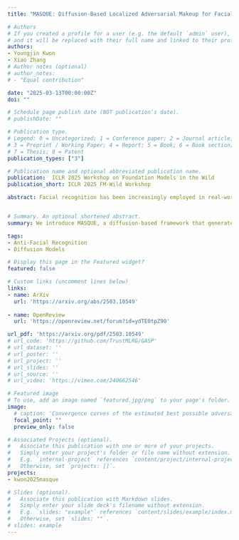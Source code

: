 ```yaml
---
title: "MASQUE: Diffusion-Based Localized Adversarial Makeup for Facial Privacy"

# Authors
# If you created a profile for a user (e.g. the default `admin` user), write the username (folder name) here 
# and it will be replaced with their full name and linked to their profile.
authors:
- Youngjin Kwon
- Xiao Zhang
# Author notes (optional)
# author_notes:
# - "Equal contribution"

date: "2025-03-13T00:00:00Z"
doi: ""

# Schedule page publish date (NOT publication's date).
# publishDate: ""

# Publication type.
# Legend: 0 = Uncategorized; 1 = Conference paper; 2 = Journal article;
# 3 = Preprint / Working Paper; 4 = Report; 5 = Book; 6 = Book section;
# 7 = Thesis; 8 = Patent
publication_types: ["3"]

# Publication name and optional abbreviated publication name.
publication:  ICLR 2025 Workshop on Foundation Models in the Wild
publication_short: ICLR 2025 FM-Wild Workshop

abstract: Facial recognition has been increasingly employed in real-world applications, raising serious privacy concerns over mass surveillance and unauthorized tracking. Existing anti-facial recognition methods perturb face images using generative models to protect privacy but often introduce global artifacts, depend on reference image prompts, or require target identity, compromising both visual quality and anonymity. To address the above limitations, we introduce MASQUE, a diffusion-based framework that generates localized adversarial makeup guided by user-defined text prompts. By leveraging precise null-text inversion, targeted cross-attention fusion with masking, and a novel pairwise adversarial guidance mechanism using images of the same individual, MASQUE achieves robust dodging performance without the need for an external target identity. Extensive evaluations on open-source FR models and commercial APIs show that MASQUE significantly enhances privacy protection over all baselines, achieving average protection success rates of 90% for identification and 87% for verification while preserving high perceptual fidelity.


# Summary. An optional shortened abstract.
summary: We introduce MASQUE, a diffusion-based framework that generates localized adversarial makeup guided by user-defined text prompts.

tags: 
- Anti-Facial Recognition
- Diffusion Models

# Display this page in the Featured widget?
featured: false

# Custom links (uncomment lines below)
links:
- name: ArXiv
  url: 'https://arxiv.org/abs/2503.10549'
  
- name: OpenReview
  url: 'https://openreview.net/forum?id=ydTE0tpZ90'

url_pdf: 'https://arxiv.org/pdf/2503.10549'
# url_code: 'https://github.com/TrustMLRG/GASP'
# url_dataset: ''
# url_poster: ''
# url_project: ''
# url_slides: ''
# url_source: ''
# url_video: 'https://vimeo.com/240662546'

# Featured image
# To use, add an image named `featured.jpg/png` to your page's folder. 
image:
  # caption: 'Convergence curves of the estimated best possible adversarial risk'
  focal_point: ""
  preview_only: false

# Associated Projects (optional).
#   Associate this publication with one or more of your projects.
#   Simply enter your project's folder or file name without extension.
#   E.g. `internal-project` references `content/project/internal-project/index.md`.
#   Otherwise, set `projects: []`.
projects:
- kwon2025masque

# Slides (optional).
#   Associate this publication with Markdown slides.
#   Simply enter your slide deck's filename without extension.
#   E.g. `slides: "example"` references `content/slides/example/index.md`.
#   Otherwise, set `slides: ""`.
# slides: example
---
```


<!-- {{% callout note %}}
Click the *Cite* button above to demo the feature to enable visitors to import publication metadata into their reference management software.
{{% /callout %}}

{{% callout note %}}
Create your slides in Markdown - click the *Slides* button to check out the example.
{{% /callout %}}

Supplementary notes can be added here, including [code, math, and images](https://wowchemy.com/docs/writing-markdown-latex/). -->
